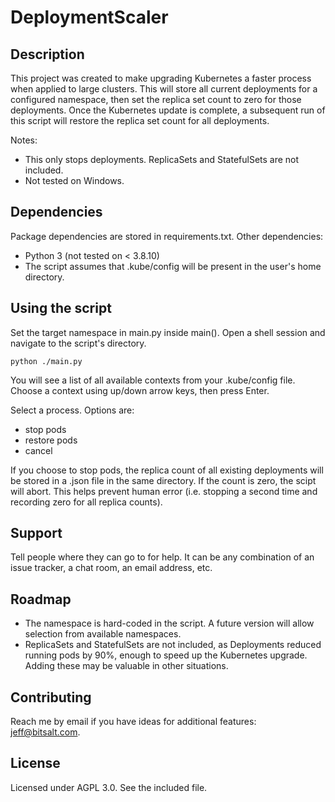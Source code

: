 # DeploymentScaler

## Description

This project was created to make upgrading Kubernetes a faster process when 
applied to large clusters. This will store all current deployments for a 
configured namespace, then set the replica set count to zero for those
deployments. Once the Kubernetes update is complete, a subsequent run of
this script will restore the replica set count for all deployments.

Notes:
* This only stops deployments. ReplicaSets and StatefulSets are not included.
* Not tested on Windows.

## Dependencies
Package dependencies are stored in requirements.txt. Other dependencies:
* Python 3 (not tested on < 3.8.10)
* The script assumes that .kube/config will be present in the user's home directory. 


## Using the script

Set the target namespace in main.py inside main(). Open a shell session and
navigate to the script's directory.
```
python ./main.py
```
You will see a list of all available contexts from your .kube/config file. Choose
a context using up/down arrow keys, then press Enter.

Select a process. Options are:
* stop pods
* restore pods
* cancel

If you choose to stop pods, the replica count of all existing deployments will be
stored in a .json file in the same directory. If the count is zero, the scipt will
abort. This helps prevent human error (i.e. stopping a second time and recording
zero for all replica counts). 

## Support
Tell people where they can go to for help. It can be any combination of an issue tracker, a chat room, an email address, etc.

## Roadmap
* The namespace is hard-coded in the script. A future version will
allow selection from available namespaces.
* ReplicaSets and StatefulSets are not included, as Deployments reduced running pods by 90%, enough to speed up the Kubernetes upgrade. Adding these may be valuable in other situations.

## Contributing
Reach me by email if you have ideas for additional features: jeff@bitsalt.com.

## License
Licensed under AGPL 3.0. See the included file.
